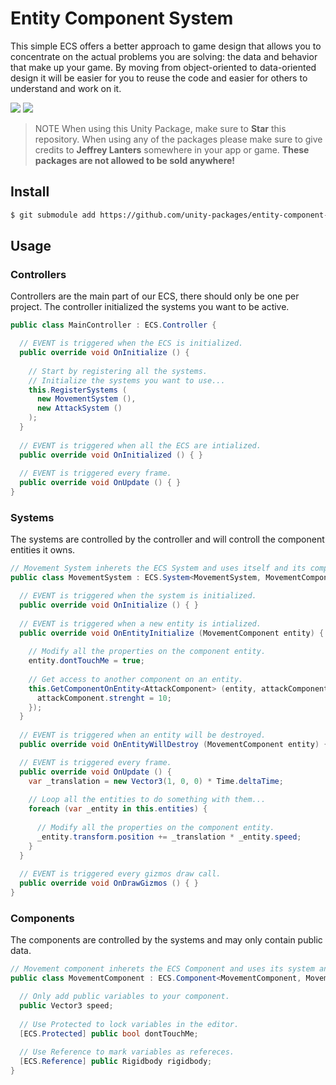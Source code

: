 # Entity Component System

This simple ECS offers a better approach to game design that allows you to concentrate on the actual problems you are solving: the data and behavior that make up your game. By moving from object-oriented to data-oriented design it will be easier for you to reuse the code and easier for others to understand and work on it.

![](https://img.shields.io/badge/dependencies-unity--packages-%233bc6d8.svg)
![](https://img.shields.io/badge/license-MIT-%23ecc531.svg)

> NOTE When using this Unity Package, make sure to **Star** this repository. When using any of the packages please make sure to give credits to **Jeffrey Lanters** somewhere in your app or game. **These packages are not allowed to be sold anywhere!**

## Install

```sh
$ git submodule add https://github.com/unity-packages/entity-component-system Assets/packages/entity-component-system
```

## Usage

### Controllers
Controllers are the main part of our ECS, there should only be one per project. The controller initialized the systems you want to be active.

```cs
public class MainController : ECS.Controller {

  // EVENT is triggered when the ECS is initialized.
  public override void OnInitialize () {
  
    // Start by registering all the systems.
    // Initialize the systems you want to use...
    this.RegisterSystems (    
      new MovementSystem (),
      new AttackSystem ()
    );
  }
  
  // EVENT is triggered when all the ECS are intialized.
  public override void OnInitialized () { }
  
  // EVENT is triggered every frame.
  public override void OnUpdate () { }
}
```

### Systems
The systems are controlled by the controller and will controll the component entities it owns.

```cs
// Movement System inherets the ECS System and uses itself and its component as generics.
public class MovementSystem : ECS.System<MovementSystem, MovementComponent> {

  // EVENT is triggered when the system is initialized.
  public override void OnInitialize () { }
      
  // EVENT is triggered when a new entity is intialized.
  public override void OnEntityInitialize (MovementComponent entity) {
    
    // Modify all the properties on the component entity.
    entity.dontTouchMe = true;
    
    // Get access to another component on an entity.
    this.GetComponentOnEntity<AttackComponent> (entity, attackComponent => {
      attackComponent.strenght = 10;
    });
  }
  
  // EVENT is triggered when an entity will be destroyed.
  public override void OnEntityWillDestroy (MovementComponent entity) { }

  // EVENT is triggered every frame.
  public override void OnUpdate () {
    var _translation = new Vector3(1, 0, 0) * Time.deltaTime;
    
    // Loop all the entities to do something with them...
    foreach (var _entity in this.entities) {
    
      // Modify all the properties on the component entity.
      _entity.transform.position += _translation * _entity.speed;
    }
  }
  
  // EVENT is triggered every gizmos draw call.
  public override void OnDrawGizmos () { }
}
```

### Components
The components are controlled by the systems and may only contain public data.

```cs
// Movement component inherets the ECS Component and uses its system and itself as generics.
public class MovementComponent : ECS.Component<MovementComponent, MovementSystem> {

  // Only add public variables to your component.
  public Vector3 speed;
  
  // Use Protected to lock variables in the editor.
  [ECS.Protected] public bool dontTouchMe;
  
  // Use Reference to mark variables as refereces.
  [ECS.Reference] public Rigidbody rigidbody;
}
```
 
